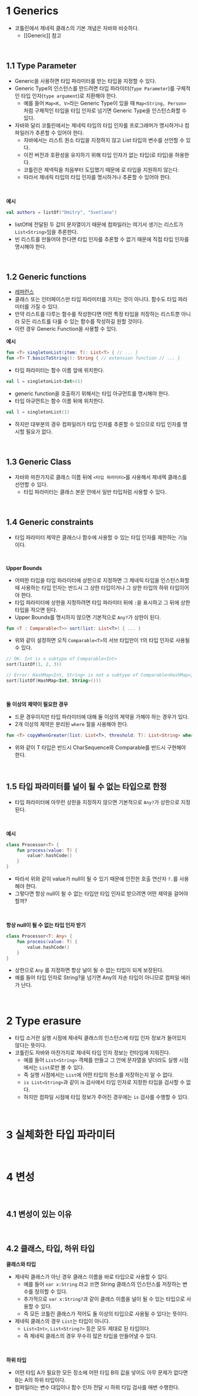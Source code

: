 # 1 Generics

- 코틀린에서 제네릭 클래스의 기본 개념은 자바와 비슷하다.
	- [[Generic]] 참고

<br>

## 1.1 Type Parameter

- Generic을 사용하면 타입 파라미터를 받는 타입을 지정할 수 있다.
- Generic Type의 인스턴스를 만드려면 타입 파라미터(`Type Parameter`)를 구체적인 타입 인자(`type argument`)로 치환해야 한다.
	- 예를 들어 `Map<K, V>`라는 Generic Type이 있을 때 `Map<String, Person>` 처럼 구체적인 타입을 타입 인자로 넘기면 Generic Type을 인스턴스화할 수 있다.
- 자바와 달리 코틀린에서는 제네릭 타입의 타입 인자를 프로그래머가 명시하거나 컴파일러가 추론할 수 있어야 한다.
	- 자바에서는 리스트 원소 타입을 지정하지 않고 List 타입의 변수를 선언할 수 있다.
	- 이전 버전과 호환성을 유지하기 위해 타입 인자가 없는 타입(로 타입)을 허용한다.
	- 코틀린은 제넥릭을 처음부터 도입했기 때문에 로 타입을 지원하지 않는다.
	- 따라서 제네릭 타입의 타입 인자를 명시하거나 추론할 수 있어야 한다.

<br>

**예시**

```kotlin
val authors = listOf("Dmitry", "Svetlana")
```

- listOf에 전달된 두 값이 문자열이기 때문에 컴파일러는 여기서 생기는 리스트가 `List<String>`임을 추론한다.
- 빈 리스트를 만들어야 한다면 타입 인자를 추론할 수 없기 때문에 직접 타입 인자를 명시해야 한다.

<br>

## 1.2 Generic functions

- [레퍼런스](https://kotlinlang.org/docs/generics.html#generic-functions)
- 클래스 또는 인터페이스만 타입 파라미터를 가지는 것이 아니다. 함수도 타입 파라미터를 가질 수 있다.
- 만약 리스트를 다루는 함수를 작성한다면 어떤 특정 타입을 저장하는 리스트뿐 아니라 모든 리스트를 다룰 수 있는 함수를 작성하길 원할 것이다.
- 이런 경우 Generic Function을 사용할 수 있다.

**예시**

```kotlin
fun <T> singletonList(item: T): List<T> { // ... } 
fun <T> T.basicToString(): String { // extension function // ... }
```

- 타입 파라미터는 함수 이름 앞에 위치한다.

```kotlin
val l = singletonList<Int>(1)
```

- generic function을 호출하기 위해서는 타입 아규먼트를 명시해야 한다.
- 타입 아규먼트는 함수 이름 뒤에 위치한다.

```kotlin
val l = singletonList(1)
```

- 하지만 대부분의 경우 컴파일러가 타입 인자를 추론할 수 있으므로 타입 인자를 명시할 필요가 없다.

<br>

## 1.3  Generic Class

- 자바와 마찬가지로 클래스 이름 뒤에 `<타입 파라미터>`를 사용해서 제네렉 클래스를 선언할 수 있다.
	- 타입 파라미터는 클래스 본문 안에서 일반 타입처럼 사용할 수 있다.

<br>

## 1.4 Generic constraints

- 타입 파라미터 제약은 클래스나 함수에 사용할 수 있는 타입 인자를 제한하는 기능이다.

<br>

**Upper Bounds**

- 어떠한 타입을 타입 파라미터에 상한으로 지정하면 그 제네릭 타입을 인스턴스화할 때 사용하는 타입 인자는 반드시 그 상한 타입이거나 그 상한 타입의 하위 타입이어야 한다.
- 타입 파라미터에 상한을 지정하려면 타입 파라미터 뒤에 `:`을 표시하고 그 뒤에 상한 타입을 적으면 된다.
- Upper Bounds를 명시하지 않으면 기본적으로 `Any?`가 상한이 된다.


```kotlin
fun <T : Comparable<T>> sort(list: List<T>) { ... }
```

- 위와 같이 설정하면 오직 `Comparable<T>`의 서브 타입만이 `T`의 타입 인자로 사용될 수 있다.

```kotlin
// OK. Int is a subtype of Comparable<Int> 
sort(listOf(1, 2, 3)) 

// Error: HashMap<Int, String> is not a subtype of Comparable<HashMap<Int, String>>
sort(listOf(HashMap<Int, String>())) 
```

<br>

**둘 이상의 제약이 필요한 경우**

- 드문 경우이지만 타입 파라미터에 대해 둘 이상의 제약을 가해야 하는 경우가 있다.
- 2개 이상의 제약은 분리된 `where` 절을 사용해야 한다.

```kotlin
fun <T> copyWhenGreater(list: List<T>, threshold: T): List<String> where T : CharSequence, T : Comparable<T> { return list.filter { it > threshold }.map { it.toString() } }
```

- 위와 같이 T 타입은 반드시 CharSequence와 Comparable를 반드시 구현해야 한다.

<br>

## 1.5 타입 파라미터를 널이 될 수 없는 타입으로 한정

- 타입 파라미터에 아무런 상한을 지정하지 않으면 기본적으로 `Any?`가 상한으로 지정된다.

<br>

**예시**

```kotlin
class Processor<T> {  
    fun process(value: T) {  
        value?.hashCode()  
    }  
}
```

- 따라서 위와 같이 value가 null이 될 수 있기 때문에 안전한 호출 연산자 `?.`를 사용해야 한다.
- 그렇다면 항상 null이 될 수 없는 타입만 타입 인자로 받으려면 어떤 제약을 걸어야 할까?

<br>

**항상 null이 될 수 없는 타입 인자 받기**

```kotlin
class Processor<T: Any> {  
    fun process(value: T) {  
        value.hashCode()  
    }  
}
```

- 상한으로 `Any` 를 지정하면 항상 널이 될 수 없는 타입이 되게 보장된다.
- 예를 들어 타입 인자로 String?을 넘기면 Any의 자손 타입이 아니므로 컴파일 에러가 난다.

<br>

# 2 Type erasure

- 타입 소거란 실행 시점에 제네릭 클래스의 인스턴스에 타입 인자 정보가 들어있지 않다는 뜻이다.
- 코틀린도 자바와 마찬가지로 제네릭 타입 인자 정보는 런타임에 지워진다.
	- 예를 들어 `List<String>` 객체를 만들고 그 안에 문자열을 넣더라도 실행 시점에서는 `List`로만 볼 수 있다.
	- 즉 실행 시점에서는 `List`에 어떤 타입의 원소를 저장하는지 알 수 없다.
	- `is List<String>`과 같이 is 검사에서 타입 인자로 지정한 타입을 검사할 수 없다.
	- 하지만 컴파일 시점에 타입 정보가 주어진 경우에는 `is` 검사를 수행할 수 있다. 

<br>

# 3 실체화한 타입 파라미터

<br>

# 4 변성

<br>

## 4.1 변성이 있는 이유

<br>

## 4.2 클래스, 타입, 하위 타입

**클래스와 타입**

- 제네릭 클래스가 아닌 경우 클래스 이름을 바로 타입으로 사용할 수 있다.
	- 예를 들어 `var x:String` 라고 쓰면 String 클래스의 인스턴스를 저장하는 변수를 정의할 수 있다.
	- 추가적으로 `var x:String?`과 같이 클래스 이름을 널이 될 수 있는 타입으로 사용할 수 있다.
	- 즉 모든 코틀린 클래스가 적어도 둘 이상의 타입으로 사용될 수 있다는 뜻이다.
- 제네릭 클래스의 경우 `List`는 타입이 아니다.
	- `List<Int>`, `List<String?>` 등은 모두 제대로 된 타입이다.
	- 즉 제네릭 클래스의 경우 무수히 많은 타입을 만들어낼 수 있다.

<br>

**하위 타입**

- 어떤 타입 A가 필요한 모든 장소에 어떤 타입 B의 값을 넣어도 아무 문제가 없다면 B는 A의 하위 타입이다.
- 컴파일러는 변수 대입이나 함수 인자 전달 시 하위 타입 검사를 매번 수행한다.